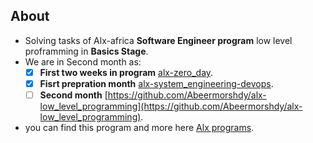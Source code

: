 ## About

- Solving tasks of Alx-africa **Software Engineer program** low level proframming in **Basics Stage**.
-   We are in Second month as:
    - [x] **First two weeks in program** [alx-zero_day](https://github.com/Abeermorshdy/alx-zero_day).
    - [x] **Fisrt prepration month** [alx-system_engineering-devops](https://github.com/Abeermorshdy/alx-system_engineering-devops).
    - [ ] **Second month** [https://github.com/Abeermorshdy/alx-low_level_programming](https://github.com/Abeermorshdy/alx-low_level_programming).

- you can find this program and more here [Alx programs](https://www.alxafrica.com/).

